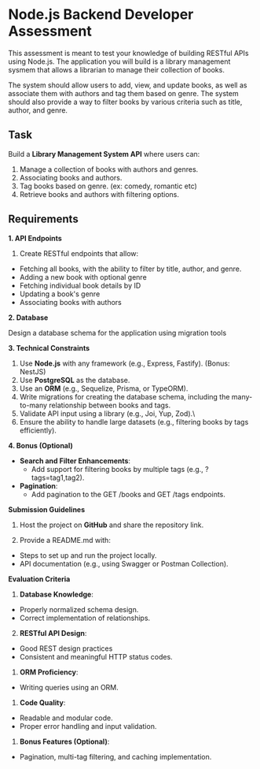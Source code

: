 # Node.js Backend Developer Assessment

This assessment is meant to test your knowledge of building RESTful APIs using Node.js. The application you will build is a library management sysmem that allows a librarian to manage their collection of books. 

The system should allow users to add, view, and update books, as well as associate them with authors and tag them based on genre. The system should also provide a way to filter books by various criteria such as title, author, and genre.

## Task

Build a **Library Management System API** where users can:

1. Manage a collection of books with authors and genres.
2. Associating books and authors.
3. Tag books based on genre. (ex: comedy, romantic etc)
4. Retrieve books and authors with filtering options.


## Requirements

**1. API Endpoints**

1. Create RESTful endpoints that allow:

- Fetching all books, with the ability to filter by title, author, and genre.
- Adding a new book with optional genre
- Fetching individual book details by ID
- Updating a book's genre
- Associating books with authors


**2. Database**

Design a database schema for the application using migration tools

**3. Technical Constraints**

1. Use **Node.js** with any framework (e.g., Express, Fastify). (Bonus: NestJS)
2. Use **PostgreSQL** as the database.
3. Use an **ORM** (e.g., Sequelize, Prisma, or TypeORM).
4. Write migrations for creating the database schema, including the many-to-many relationship between books and tags.
5. Validate API input using a library (e.g., Joi, Yup, Zod).\
6. Ensure the ability to handle large datasets (e.g., filtering books by tags efficiently).


**4. Bonus (Optional)**
- **Search and Filter Enhancements**:
  - Add support for filtering books by multiple tags (e.g., ?tags=tag1,tag2).
- **Pagination**:
  - Add pagination to the GET /books and GET /tags endpoints.

**Submission Guidelines**

1. Host the project on **GitHub** and share the repository link.

2. Provide a README.md with:
- Steps to set up and run the project locally.
- API documentation (e.g., using Swagger or Postman Collection).
  

**Evaluation Criteria**

1. **Database Knowledge**:
- Properly normalized schema design.
- Correct implementation of relationships.

2. **RESTful API Design**:
- Good REST design practices
- Consistent and meaningful HTTP status codes.

1. **ORM Proficiency**:
- Writing queries using an ORM.

1. **Code Quality**:
- Readable and modular code.
- Proper error handling and input validation.

1. **Bonus Features (Optional)**:
- Pagination, multi-tag filtering, and caching implementation.
